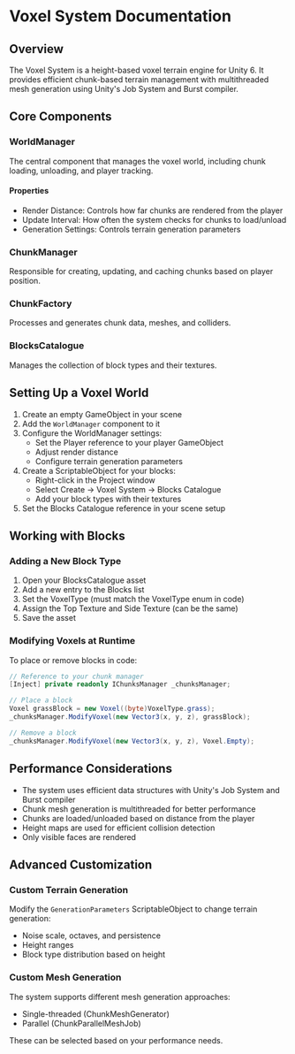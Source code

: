 # Voxel System Documentation

## Overview

The Voxel System is a height-based voxel terrain engine for Unity 6. It provides efficient chunk-based terrain management with multithreaded mesh generation using Unity's Job System and Burst compiler.

## Core Components

### WorldManager

The central component that manages the voxel world, including chunk loading, unloading, and player tracking.

#### Properties
- Render Distance: Controls how far chunks are rendered from the player
- Update Interval: How often the system checks for chunks to load/unload
- Generation Settings: Controls terrain generation parameters

### ChunkManager

Responsible for creating, updating, and caching chunks based on player position.

### ChunkFactory

Processes and generates chunk data, meshes, and colliders.

### BlocksCatalogue

Manages the collection of block types and their textures.

## Setting Up a Voxel World

1. Create an empty GameObject in your scene
2. Add the `WorldManager` component to it
3. Configure the WorldManager settings:
   - Set the Player reference to your player GameObject
   - Adjust render distance
   - Configure terrain generation parameters
4. Create a ScriptableObject for your blocks:
   - Right-click in the Project window
   - Select Create → Voxel System → Blocks Catalogue
   - Add your block types with their textures
5. Set the Blocks Catalogue reference in your scene setup

## Working with Blocks

### Adding a New Block Type

1. Open your BlocksCatalogue asset
2. Add a new entry to the Blocks list
3. Set the VoxelType (must match the VoxelType enum in code)
4. Assign the Top Texture and Side Texture (can be the same)
5. Save the asset

### Modifying Voxels at Runtime

To place or remove blocks in code:

```csharp
// Reference to your chunk manager
[Inject] private readonly IChunksManager _chunksManager;

// Place a block
Voxel grassBlock = new Voxel((byte)VoxelType.grass);
_chunksManager.ModifyVoxel(new Vector3(x, y, z), grassBlock);

// Remove a block
_chunksManager.ModifyVoxel(new Vector3(x, y, z), Voxel.Empty);
```

## Performance Considerations

- The system uses efficient data structures with Unity's Job System and Burst compiler
- Chunk mesh generation is multithreaded for better performance
- Chunks are loaded/unloaded based on distance from the player
- Height maps are used for efficient collision detection
- Only visible faces are rendered

## Advanced Customization

### Custom Terrain Generation

Modify the `GenerationParameters` ScriptableObject to change terrain generation:
- Noise scale, octaves, and persistence
- Height ranges
- Block type distribution based on height

### Custom Mesh Generation

The system supports different mesh generation approaches:
- Single-threaded (ChunkMeshGenerator)
- Parallel (ChunkParallelMeshJob)

These can be selected based on your performance needs.